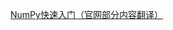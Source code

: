 [NumPy快速入门（官网部分内容翻译）](https://github.com/cxylpy/self_tutorial/blob/master/numpy/quickstart/Quickstart.md)
